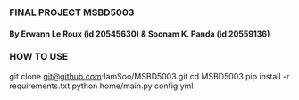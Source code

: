 ### FINAL PROJECT MSBD5003
#### By Erwann Le Roux (id 20545630) & Soonam K. Panda (id 20559136)

### HOW TO USE
git clone git@github.com:IamSoo/MSBD5003.git
cd MSBD5003
pip install -r requirements.txt
python home/main.py config.yml

